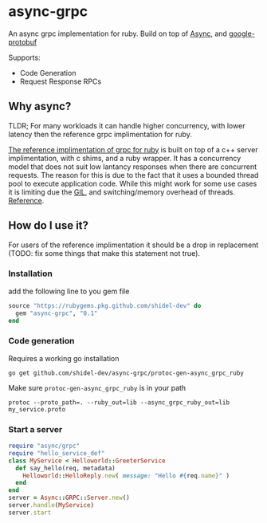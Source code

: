 # async-grpc

An async grpc implementation for ruby. Build on top of [Async](https://github.com/socketry/async), and [google-protobuf](https://rubygems.org/gems/google-protobuf/)


Supports:
- Code Generation
- Request Response RPCs

## Why async?

TLDR; For many workloads it can handle higher concurrency, with lower latency then the reference grpc implimentation for ruby.

[The reference implimentation of grpc for ruby](https://github.com/grpc/grpc/tree/master/src/ruby) is built on top of a c++ server implimentation, with c shims, and a ruby wrapper. It has a concurrency model that does not suit low lantancy responses when there are concurrent requests. The reason for this is due to the fact that it uses a bounded thread pool to execute application code. While this might work for some use cases it is limiting due the [GIL](https://en.wikipedia.org/wiki/Global_interpreter_lock), and switching/memory overhead of threads. [Reference](https://www.codeotaku.com/journal/2018-11/fibers-are-the-right-solution/index).

## How do I use it?
For users of the reference implimentation it should be a drop in replacement (TODO: fix some things that make this statement not true).

### Installation
add the following line to you gem file
```ruby
source "https://rubygems.pkg.github.com/shidel-dev" do
  gem "async-grpc", "0.1"
end
```


### Code generation
Requires a working go installation

```
go get github.com/shidel-dev/async-grpc/protoc-gen-async_grpc_ruby
```

Make sure `protoc-gen-async_grpc_ruby` is in your path

```
protoc --proto_path=. --ruby_out=lib --async_grpc_ruby_out=lib my_service.proto
```

### Start a server
```ruby
require "async/grpc"
require "hello_service_def"
class MyService < Helloworld::GreeterService
  def say_hello(req, metadata)
    Helloworld::HelloReply.new( message: "Hello #{req.name}" )
  end
end
server = Async::GRPC::Server.new()
server.handle(MyService)
server.start
```
